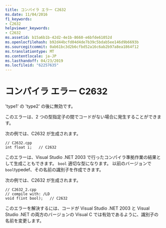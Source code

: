 ```yaml
---
title: コンパイラ エラー C2632
ms.date: 11/04/2016
f1_keywords:
- C2632
helpviewer_keywords:
- C2632
ms.assetid: b15a6b1b-42d2-4e1b-8660-e6bfde61052d
ms.openlocfilehash: b92d44bcfd04d4de7b39c5bdab5ee146d9b6693b
ms.sourcegitcommit: 0ab61bc3d2b6cfbd52a16c6ab2b97a8ea1864f12
ms.translationtype: MT
ms.contentlocale: ja-JP
ms.lasthandoff: 04/23/2019
ms.locfileid: "62257635"
---
```

# <a name="compiler-error-c2632"></a>コンパイラ エラー C2632

'type1' の 'type2' の後に無効です。

このエラーは、2 つの型指定子の間でコードがない場合に発生することができます。

次の例では、C2632 が生成されます。

```
// C2632.cpp
int float i;   // C2632
```

このエラーは、Visual Studio .NET 2003 で行ったコンパイラ準拠作業の結果として生成こともできます。 `bool` 適切な型になります。 以前のバージョンで`bool`typedef、その名前の識別子を作成できます。

次の例では、C2632 が生成されます。

```
// C2632_2.cpp
// compile with: /LD
void f(int bool);   // C2632
```

このエラーを解決するには、コードが Visual Studio .NET 2003 と Visual Studio .NET の両方のバージョンの Visual C では有効であるように、識別子の名前を変更します。